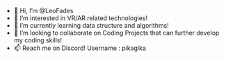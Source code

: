- 👋 Hi, I’m @LeoFades
- 👀 I’m interested in VR/AR related technologies!
- 🌱 I’m currently learning data structure and algorithms!
- 💞️ I’m looking to collaborate on Coding Projects that can further develop my coding skills!
- 📫 Reach me on Discord! Username : pikagika

